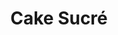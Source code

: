 ---
layout: recette
categories: [recettes]
hidden: true
lang: fr
sitemap: false
title: Cake Sucré
type: sucre
recettes:
  Quatre Quarts: 
    ingredients:
      - nom: oeufs 
        qte: 3
      - nom: farine
        qte: poids des oeufs
      - nom: beurre
        qte: poids des oeufs
      - nom: sucre glace
        qte: poids des oeufs
      - nom: levure chimique
        qte: 3
        unite: "% de la farine"
    etapes:
      - label: Préparation
        details:
        - Blanchir le beurre mou avec le sucre
        - Ajouter les oeufs et battre énergiquement au fouet
        - Tamiser la farine et la levure sur la préparation
        - Mélanger doucement avec une spatule
        - Beurrer et fariner le moule puis y ajouter la préparation
  Chocolat: 
    ingredients:
      - nom: chocolat noir
        qte: 200
        unite: gr
      - nom: beurre
        qte: 80
        unite: gr
      - nom: oeufs 
        qte: 4
      - nom: sucre glace
        qte: 100
        unite: gr
      - nom: farine
        qte: 60
        unite: gr
      - nom: levure chimique
        qte: 5
        unite: gr
      - nom: chocolat en poudre non sucré
        qte: 10
        unite: gr
    etapes:
      - label: Préparation
        details:
        - Faire fondre le chocolat avec le beurre
        - Battre au fouet les oeufs avec le sucre
        - Tamiser la farine, le chocolat en poudre et la levure sur la préparation
        - Mélanger doucement avec une spatule
        - Ajouter le mélange beurre-chocolat
        - Beurrer et fariner le moule puis y ajouter la préparation
  Amandes: 
    ingredients:
      - nom: oeufs 
        qte: 3
      - nom: farine
        qte: 40% du poids des oeufs
      - nom: poudre d'amandes
        qte: 60% du poids des oeufs
      - nom: beurre
        qte: poids des oeufs
      - nom: sucre glace
        qte: poids des oeufs
      - nom: levure chimique
        qte: 3
        unite: "% de la farine"
    etapes:
      - label: Préparation
        details:
        - Blanchir le beurre mou avec le sucre
        - Ajouter les oeufs et battre énergiquement au fouet
        - Tamiser la farine, la poudre d'amandes et la levure sur la préparation
        - Mélanger doucement avec une spatule
        - Beurrer et fariner le moule puis y ajouter la préparation
  Citron Pavot: 
    ingredients:
      - nom: oeufs 
        qte: 3
      - nom: farine
        qte: poids des oeufs
      - nom: beurre
        qte: poids des oeufs
      - nom: sucre glace
        qte: poids des oeufs
      - nom: levure chimique
        qte: 3
        unite: "% de la farine"
      - nom: graines de pavot
        qte: une cuillère à soupe
      - nom: jus de citron
        qte: au goût
    etapes:
      - label: Préparation
        details:
        - Blanchir le beurre mou avec le sucre
        - Ajouter les oeufs et battre énergiquement au fouet
        - Tamiser la farine et la levure sur la préparation
        - Ajouter les graines de pavot et le jus de citron
        - Mélanger doucement avec une spatule
        - Beurrer et fariner le moule puis y ajouter la préparation
  Ananas: 
    ingredients:
      - nom: oeufs 
        qte: 3
      - nom: farine
        qte: poids des oeufs
      - nom: beurre
        qte: poids des oeufs
      - nom: sucre glace
        qte: poids des oeufs
      - nom: levure chimique
        qte: 3
        unite: "% de la farine"
      - nom: Rondelles d'ananas
        qte: 3
      - nom: Jus d'ananas
        qte: au goût
    etapes:
      - label: Préparation
        details:
        - Blanchir le beurre mou avec le sucre
        - Ajouter les oeufs et battre énergiquement au fouet
        - Tamiser la farine et la levure sur la préparation
        - Mélanger doucement avec une spatule
        - Beurrer et fariner le moule
        - Placer des rondelles d'ananas au fond du moule
        - Verser la préparation
        - Garder le jus de l'ananas pour imbiber le gâteau après cuisson
preconditions:
  - Le beurre et les oeufs doivent être à température ambiante
  - Préchauffer le four à 180°C
cuissonMinutes: 35
cuisson: 
  - Cuire entre 25 et 35 minutes à 180°C en chaleur tournante
  - Vérifier que le gâteau est cuit avec la pointe d'un couteau
variantes:
  - label: Avec des pommes
    todo: true
  - label: Imbibé à l'orange
    todo: true
  - label: Marbré Chocolat
    todo: true
---
